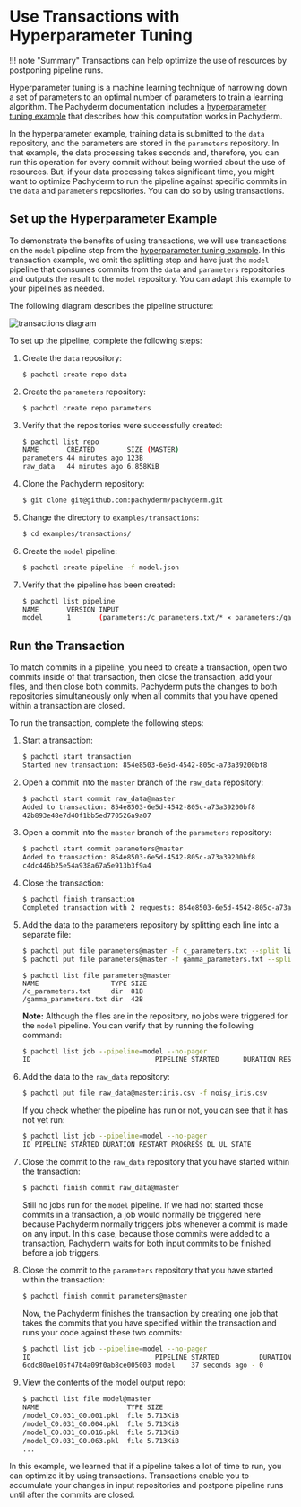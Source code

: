 # Use Transactions with Hyperparameter Tuning

!!! note "Summary" Transactions can help optimize the use of resources by
postponing pipeline runs.

Hyperparameter tuning is a machine learning technique of narrowing down a set of
parameters to an optimal number of parameters to train a learning algorithm. The
Pachyderm documentation includes a
[hyperparameter tuning example](https://github.com/pachyderm/pachyderm/tree/master/examples/ml/hyperparameter)
that describes how this computation works in Pachyderm.

In the hyperparameter example, training data is submitted to the `data`
repository, and the parameters are stored in the `parameters` repository. In
that example, the data processing takes seconds and, therefore, you can run this
operation for every commit without being worried about the use of resources.
But, if your data processing takes significant time, you might want to optimize
Pachyderm to run the pipeline against specific commits in the `data` and
`parameters` repositories. You can do so by using transactions.

## Set up the Hyperparameter Example

To demonstrate the benefits of using transactions, we will use transactions on
the `model` pipeline step from the
[hyperparameter tuning example](https://github.com/pachyderm/pachyderm/tree/master/examples/ml/hyperparameter).
In this transaction example, we omit the splitting step and have just the
`model` pipeline that consumes commits from the `data` and `parameters`
repositories and outputs the result to the `model` repository. You can adapt
this example to your pipelines as needed.

The following diagram describes the pipeline structure:

![transactions diagram](../../doc/docs/master/assets/images/d_transactions_hyperparameter.svg)

To set up the pipeline, complete the following steps:

1. Create the `data` repository:

    ```bash
    $ pachctl create repo data
    ```

1. Create the `parameters` repository:

    ```bash
    $ pachctl create repo parameters
    ```

1. Verify that the repositories were successfully created:

    ```bash
    $ pachctl list repo
    NAME       CREATED        SIZE (MASTER)
    parameters 44 minutes ago 123B
    raw_data   44 minutes ago 6.858KiB
    ```

1. Clone the Pachyderm repository:

    ```bash
    $ git clone git@github.com:pachyderm/pachyderm.git
    ```

1. Change the directory to `examples/transactions`:

    ```bash
    $ cd examples/transactions/
    ```

1. Create the `model` pipeline:

    ```bash
    $ pachctl create pipeline -f model.json
    ```

1. Verify that the pipeline has been created:

    ```bash
    $ pachctl list pipeline
    NAME       VERSION INPUT                                                                                      CREATED        STATE / LAST JOB
    model      1       (parameters:/c_parameters.txt/* ⨯ parameters:/gamma_parameters.txt/* ⨯ raw_data:/iris.csv) 12 seconds ago running / starting
    ```

## Run the Transaction

To match commits in a pipeline, you need to create a transaction, open two
commits inside of that transaction, then close the transaction, add your files,
and then close both commits. Pachyderm puts the changes to both repositories
simultaneously only when all commits that you have opened within a transaction
are closed.

To run the transaction, complete the following steps:

1. Start a transaction:

    ```bash
    $ pachctl start transaction
    Started new transaction: 854e8503-6e5d-4542-805c-a73a39200bf8
    ```

1. Open a commit into the `master` branch of the `raw_data` repository:

    ```bash
    $ pachctl start commit raw_data@master
    Added to transaction: 854e8503-6e5d-4542-805c-a73a39200bf8
    42b893e48e7d40f1bb5ed770526a9a07
    ```

1. Open a commit into the `master` branch of the `parameters` repository:

    ```bash
    $ pachctl start commit parameters@master
    Added to transaction: 854e8503-6e5d-4542-805c-a73a39200bf8
    c4dc446b25e54a938a67a5e913b3f9a4
    ```

1. Close the transaction:

    ```bash
    $ pachctl finish transaction
    Completed transaction with 2 requests: 854e8503-6e5d-4542-805c-a73a39200bf8
    ```

1. Add the data to the parameters repository by splitting each line into a
   separate file:

    ```bash
    $ pachctl put file parameters@master -f c_parameters.txt --split line --target-file-datums 1
    $ pachctl put file parameters@master -f gamma_parameters.txt --split line --target-file-datums 1
    ```

    ```bah
    $ pachctl list file parameters@master
    NAME                  TYPE SIZE
    /c_parameters.txt     dir  81B
    /gamma_parameters.txt dir  42B
    ```

    **Note:** Although the files are in the repository, no jobs were triggered
    for the `model` pipeline. You can verify that by running the following
    command:

    ```bash
    $ pachctl list job --pipeline=model --no-pager
    ID                               PIPELINE STARTED      DURATION RESTART PROGRESS  DL UL STATE
    ```

1. Add the data to the `raw_data` repository:

    ```bash
    $ pachctl put file raw_data@master:iris.csv -f noisy_iris.csv
    ```

    If you check whether the pipeline has run or not, you can see that it has
    not yet run:

    ```bash
    $ pachctl list job --pipeline=model --no-pager
    ID PIPELINE STARTED DURATION RESTART PROGRESS DL UL STATE
    ```

1. Close the commit to the `raw_data` repository that you have started within
   the transaction:

    ```bash
    $ pachctl finish commit raw_data@master
    ```

    Still no jobs run for the `model` pipeline. If we had not started those
    commits in a transaction, a job would normally be triggered here because
    Pachyderm normally triggers jobs whenever a commit is made on any input. In
    this case, because those commits were added to a transaction, Pachyderm
    waits for both input commits to be finished before a job triggers.

1. Close the commit to the `parameters` repository that you have started within
   the transaction:

    ```bash
    $ pachctl finish commit parameters@master
    ```

    Now, the Pachyderm finishes the transaction by creating one job that takes
    the commits that you have specified within the transaction and runs your
    code against these two commits:

    ```bash
    $ pachctl list job --pipeline=model --no-pager
    ID                               PIPELINE STARTED          DURATION    RESTART  PROGRESS  DL       UL      STATE
    6cdc80ae105f47b4a09f0ab8ce005003 model    37 seconds ago - 0           21 + 0 / 77        115.5KiB 62.2KiB running
    ```

1. View the contents of the model output repo:

    ```bash
    $ pachctl list file model@master
    NAME                      TYPE SIZE
    /model_C0.031_G0.001.pkl  file 5.713KiB
    /model_C0.031_G0.004.pkl  file 5.713KiB
    /model_C0.031_G0.016.pkl  file 5.713KiB
    /model_C0.031_G0.063.pkl  file 5.713KiB
    ...
    ```

In this example, we learned that if a pipeline takes a lot of time to run, you
can optimize it by using transactions. Transactions enable you to accumulate
your changes in input repositories and postpone pipeline runs until after the
commits are closed.
